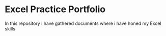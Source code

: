 # Excel Practice Portfolio
In this repository i have gathered documents where i have honed my Excel skills
